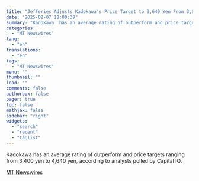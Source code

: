 ```yaml
---
title: "Jefferies Adjusts Kadokawa's Price Target to 3,640 Yen From 3,600 Yen, Keeps at Hold"
date: "2025-02-07 18:00:39"
summary: "Kadokawa  has an average rating of outperform and price targets ranging from 3,400 yen to 4,640 yen, according to analysts polled by Capital IQ."
categories:
  - "MT Newswires"
lang:
  - "en"
translations:
  - "en"
tags:
  - "MT Newswires"
menu: ""
thumbnail: ""
lead: ""
comments: false
authorbox: false
pager: true
toc: false
mathjax: false
sidebar: "right"
widgets:
  - "search"
  - "recent"
  - "taglist"
---
```


Kadokawa has an average rating of outperform and price targets ranging from 3,400 yen to 4,640 yen, according to analysts polled by Capital IQ.

[MT Newswires](https://www.tradingview.com/news/mtnewswires.com:20250207:G2464995:0/)
